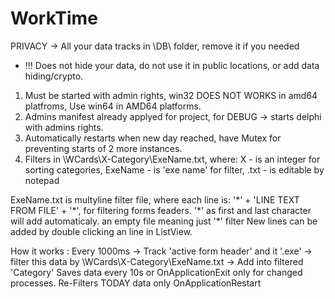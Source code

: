 # WorkTime
PRIVACY -> All your data tracks in \DB\ folder, remove it if you needed
 - !!! Does not hide your data, do not use it in public locations, or add data hiding/crypto.


1. Must be started with admin rights, win32 DOES NOT WORKS in amd64 platfroms, Use win64 in AMD64 platforms.
2. Admins manifest already applyed for project, for DEBUG -> starts delphi with admins rights.
3. Automatically restarts when new day reached, have Mutex for preventing starts of 2 more instances.
4. Filters in \WCards\X-Category\ExeName.txt, where:
X - is an integer for sorting categories, 
ExeName - is 'exe name' for filter, .txt - is editable by notepad


ExeName.txt is multyline filter file, where each line is:
'\*' + 'LINE TEXT FROM FILE' + '\*', for filtering forms feaders. '\*' as first and last character will add automaticaly.
an empty file meaning just '\*' filter
New lines can be added by double clicking an line in ListView.


How it works : 
Every 1000ms -> Track 'active form header' and it '.exe' -> filter this data by \WCards\X-Category\ExeName.txt -> Add into filtered 'Category'
Saves data every 10s or OnApplicationExit only for changed processes.
Re-Filters TODAY data only OnApplicationRestart
